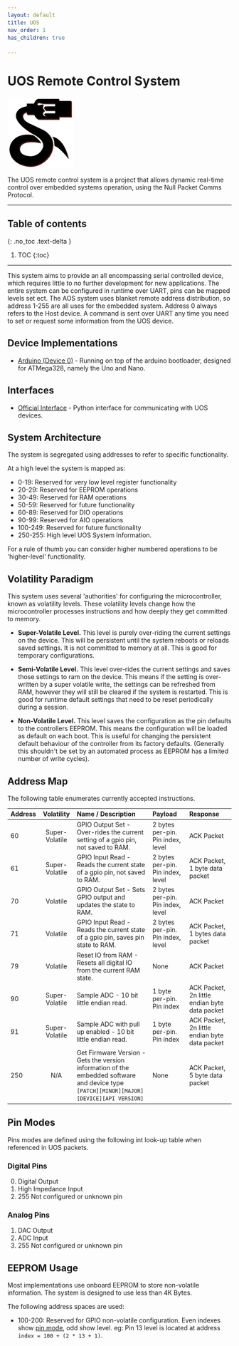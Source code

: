 ```yaml
---
layout: default
title: UOS
nav_order: 1
has_children: true

---
```


# UOS Remote Control System

![UOS Logo](/assets/images/uos/UOSBlackAndRedSmall.png) 

The UOS remote control system is a project that allows dynamic real-time control over embedded systems operation, using the Null Packet Comms Protocol.

---

## Table of contents
{: .no_toc .text-delta }

1. TOC
{:toc}

---

This system aims to provide an all encompassing serial controlled device, which requires little to no further development for new applications. 
The entire system can be configured in runtime over UART, pins can be mapped levels set ect. 
The AOS system uses blanket remote address distribution, so address 1-255 are all uses for the embedded system. 
Address 0 always refers to the Host device. 
A command is sent over UART any time you need to set or request some information from the UOS device.

## Device Implementations

* [Arduino (Device 0)](arduino) - Running on top of the arduino bootloader, designed for ATMega328, namely the Uno and Nano.

## Interfaces

* [Official Interface](interface) - Python interface for communicating with UOS devices.

## System Architecture

The system is segregated using addresses to refer to specific functionality. 

At a high level the system is mapped as:

*   0-19: Reserved for very low level register functionality 
*   20-29: Reserved for EEPROM operations
*   30-49: Reserved for RAM operations
*   50-59: Reserved for future functionality
*   60-89: Reserved for DIO operations
*   90-99: Reserved for AIO operations
*   100-249: Reserved for future functionality
*   250-255: High level UOS System Information.

For a rule of thumb you can consider higher numbered operations to be 'higher-level' functionality.

## Volatility Paradigm

This system uses several 'authorities' for configuring the microcontroller, known as volatility levels. 
These volatility levels change how the microcontroller processes instructions and how deeply they get committed to memory.

*   **Super-Volatile Level.** 
    This level is purely over-riding the current settings on the device. 
    This will be persistent until the system reboots or reloads saved settings. 
    It is not committed to memory at all. 
    This is good for temporary configurations. 
    
*   **Semi-Volatile Level.** 
    This level over-rides the current settings and saves those settings to ram on the device. 
    This means if the setting is over-written by a super volatile write, the settings can be refreshed from RAM, however they will still be cleared if the system is restarted. 
    This is good for runtime default settings that need to be reset periodically during a session.
    
*   **Non-Volatile Level.** 
    This level saves the configuration as the pin defaults to the controllers EEPROM. 
    This means the configuration will be loaded as default on each boot. 
    This is useful for changing the persistent default behaviour of the controller from its factory defaults. 
    (Generally this shouldn't be set by an automated process as EEPROM has a limited number of write cycles).

## Address Map

The following table enumerates currently accepted instructions. 

| Address |   Volatility   | Name / Description                                                                                                                        | Payload                           | Response                                      | 
|:--------|:--------------:|:------------------------------------------------------------------------------------------------------------------------------------------|:----------------------------------|:----------------------------------------------|
| 60      | Super-Volatile | GPIO Output Set - Over-rides the current setting of a gpio pin, not saved to RAM.                                                         | 2 bytes per-pin. Pin index, level | ACK Packet                                    |
| 61      | Super-Volatile | GPIO Input Read - Reads the current state of a gpio pin, not saved to RAM.                                                                | 2 bytes per-pin. Pin index, level | ACK Packet, 1 byte data packet                |
| 70      |    Volatile    | GPIO Output Set - Sets GPIO output and updates the state to RAM.                                                                          | 2 bytes per-pin. Pin index, level | ACK Packet                                    |
| 71      |    Volatile    | GPIO Input Read - Reads the current state of a gpio pin, saves pin state to RAM.                                                          | 2 bytes per-pin. Pin index, level | ACK Packet, 1 bytes data packet               |
| 79      |    Volatile    | Reset IO from RAM - Resets all digital IO from the current RAM state.                                                                     | None                              | ACK Packet                                    |
| 90      | Super-Volatile | Sample ADC - 10 bit little endian read.                                                                                                   | 1 byte per-pin. Pin index         | ACK Packet, 2n little endian byte data packet |
| 91      | Super-Volatile | Sample ADC with pull up enabled - 10 bit little endian read.                                                                              | 1 byte per-pin. Pin index         | ACK Packet, 2n little endian byte data packet |
| 250     |      N/A       | Get Firmware Version - Gets the version information of the embedded software and device type `[PATCH][MINOR][MAJOR][DEVICE][API VERSION]` | None                              | ACK Packet, 5 byte data packet                |

## Pin Modes

Pins modes are defined using the following int look-up table when referenced in UOS packets.

### Digital Pins

0. Digital Output
1. High Impedance Input
2. 255 Not configured or unknown pin

### Analog Pins

1. DAC Output
2. ADC Input
2. 255 Not configured or unknown pin

## EEPROM Usage

Most implementations use onboard EEPROM to store non-volatile information. 
The system is designed to use less than 4K Bytes.

The following address spaces are used:

* 100-200: Reserved for GPIO non-volatile configuration. 
  Even indexes show [pin mode](#digital-pins), odd show level. 
  eg: Pin 13 level is located at address `index = 100 + (2 * 13 + 1)`.
